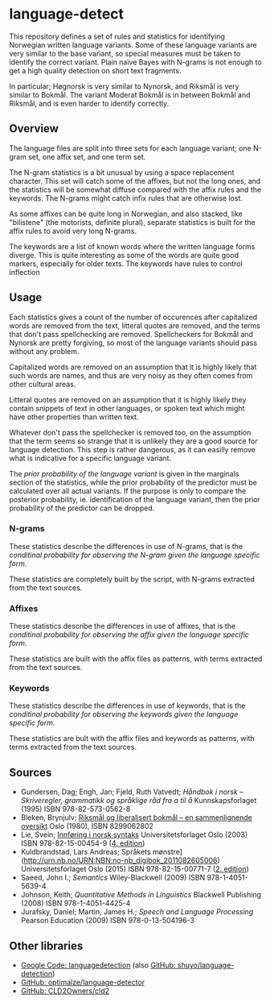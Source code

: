 # language-detect

This repository defines a set of rules and statistics for identifying Norwegian written language variants. Some of these language variants are very similar to the base variant, so special measures must be taken to identify the correct variant. Plain naïve Bayes with N-grams is not enough to get a high quality detection on short text fragments.

In particular; Høgnorsk is very similar to Nynorsk, and Riksmål is very similar to Bokmål. The variant Moderat Bokmål is in between Bokmål and Riksmål, and is even harder to identify correctly.

## Overview

The language files are split into three sets for each language variant; one N-gram set, one affix set, and one term set.

The N-gram statistics is a bit unusual by using a space replacement character. This set will catch some of the affixes, but not the long ones, and the statistics will be somewhat diffuse compared with the affix rules and the keywords. The N-grams might catch infix rules that are otherwise lost.

As some affixes can be quite long in Norwegian, and also stacked, like "bilistene" (the motorists, definite plural), separate statistics is built for the affix rules to avoid very long N-grams.

The keywords are a list of known words where the written language forms diverge. This is quite interesting as some of the words are quite good markers, especially for older texts. The keywords have rules to control inflection

## Usage

Each statistics gives a count of the number of occurences after capitalized words are removed from the text, litteral quotes are removed, and the terms that don't pass spellchecking are removed. Spellcheckers for Bokmål and Nynorsk are pretty forgiving, so most of the language variants should pass without any problem.

Capitalized words are removed on an assumption that it is highly likely that such words are names, and thus are very noisy as they often comes from other cultural areas.

Litteral quotes are removed on an assumption that it is highly likely they contain snippets of text in other languages, or spoken text which might have other properties than written text.

Whatever don't pass the spellchecker is removed too, on the assumption that the term seems so strange that it is unlikely they are a good source for language detection. This step is rather dangerous, as it can easilly remove what is indicative for a specific language variant.

The *prior probability of the language variant* is given in the marginals section of the statistics, while the prior probability of the predictor must be calculated over all actual variants. If the purpose is only to compare the posterior probability, ie. identification of the language variant, then the prior probability of the predictor can be dropped.

### N-grams

These statistics describe the differences in use of N-grams, that is the *conditinal probability for observing the N-gram given the language specific form*.

These statistics are completely built by the script, with N-grams extracted from the text sources.

### Affixes

These statistics describe the differences in use of affixes, that is the *conditinal probability for observing the affix given the language specific form*.

These statistics are built with the affix files as patterns, with terms extracted from the text sources.

### Keywords

These statistics describe the differences in use of keywords, that is the *conditinal probability for observing the keywords given the language specific form*.

These statistics are bult with the affix files and keywords as patterns, with terms extracted from the text sources.

## Sources

- Gundersen, Dag; Engh, Jan; Fjeld, Ruth Vatvedt; *Håndbok i norsk – Skriveregler, grammatikk og språklige råd fra a til å* Kunnskapsforlaget (1995) ISBN 978-82-573-0562-8
- Bleken, Brynjulv; [Riksmål og liberalisert bokmål – en sammenlignende oversikt](http://urn.nb.no/URN:NBN:no-nb_digibok_2014020606085) Oslo (1980), ISBN 8299062802
- Lie, Svein; [Innføring i norsk syntaks](http://urn.nb.no/URN:NBN:no-nb_digibok_2009021804107) Universitetsforlaget Oslo (2003) ISBN 978-82-15-00454-9 ([4. edition](http://urn.nb.no/URN:NBN:no-nb_digibok_2007092000090))
- Kuldbrandstad, Lars Andreas; Språkets mønstre](http://urn.nb.no/URN:NBN:no-nb_digibok_2011082605006) Universitetsforlaget Oslo (2015) ISBN 978-82-15-00771-7 ([2. edition](http://urn.nb.no/URN:NBN:no-nb_digibok_2008082100028))
- Saeed, John I.; *Semantics* Wiley-Blackwell (2009) ISBN 978-1-4051-5639-4
- Johnson, Keith; *Quantitative Methods in Linguistics* Blackwell Publishing (2008) ISBN 978-1-4051-4425-4
- Jurafsky, Daniel; Martin, James H.; *Speech and Language Processing* Pearson Education (2009) ISBN 978-0-13-504196-3

## Other libraries

- [Google Code: languagedetection](https://code.google.com/archive/p/language-detection/#!) (also [GitHub: shuyo/language-detection](https://github.com/shuyo/language-detection))
- [GitHub: optimaize/language-detector](https://github.com/optimaize/language-detector)
- [GitHub: CLD2Owners/cld2](https://github.com/CLD2Owners/cld2)
